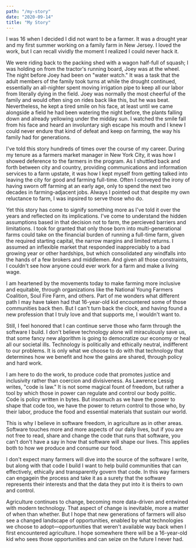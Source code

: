 ```yaml
---
path: "/my-story"
date: "2020-09-14"
title: "My Story"
---
```


I was 16 when I decided I did not want to be a farmer. It was a drought year and my first summer working on a family farm in New Jersey. I loved the work, but I can recall vividly the moment I realized I could never hack it.

We were riding back to the packing shed with a wagon half-full of squash; I was holding on from the tractor's running board, Joey was at the wheel. The night before Joey had been on "water watch." It was a task that the adult members of the family took turns at while the drought continued, essentially an all-nighter spent moving irrigation pipe to keep all our labor from literally dying in the field. Joey was normally the most cheerful of the family and would often sing on rides back like this, but he was beat. Nevertheless, he kept a tired smile on his face, at least until we came alongside a field he had been watering the night before, the plants falling down and already yellowing under the midday sun. I watched the smile fall from his face and heard an involuntary sigh escape his mouth and I knew I could never endure that kind of defeat and keep on farming, the way his family had for generations.

I've told this story hundreds of times over the course of my career. During my tenure as a farmers market manager in New York City, it was how I showed deference to the farmers in the program. As I shuttled back and forth between city and country, providing communications and information services to a farm upstate, it was how I kept myself from getting talked into leaving the city for good and farming full-time. Often I conveyed the irony of having sworn off farming at an early age, only to spend the next two decades in farming-adjacent jobs. Always I pointed out that despite my own reluctance to farm, I was inpsired to serve those who do.

Yet this story has come to signify something more as I've told it over the years and reflected on its implications. I've come to understand the hidden assumptions based in that decision not to farm, the percieved barriers and limitations. I took for granted that only those born into multi-generational farms could take on the financial burden of running a full-time farm, given the required starting capital, the narrow margins and limited returns. I assumed an inflexible market that responded inappreciably to a bad growing year or other hardships, but which consolidated any windfalls into the hands of a few brokers and middlemen. And given all those constraints, I couldn't see how anyone could ever work for a farm and make a living wage.

I am heartened by the movements today to make farming more inclusive and equitable, through organizations like the National Young Farmers Coalition, Soul Fire Farm, and others. Part of me wonders what different path I may have taken had that 16-year-old kid encountered some of those communities back then. But I can't turn back the clock, and having found a new profession that I truly love and that supports me, I wouldn't want to.

Still, I feel honored that I can continue serve those who farm through the software I build. I don't believe technology alone will miraculously save us, that some fancy new algorithm is going to democratize our economy or heal all our societal ills. Technology is politically and ethically neutral, indifferent to our problems. It is only what we choose to do with that technology that determines how we benefit and how the gains are shared, through policy and hard work.

I am here to do the work, to produce code that promotes justice and inclusivity rather than coercion and divisiveness. As Lawrence Lessig writes, "code is law." It is not some magical fount of freedom, but rather a tool by which those in power can regulate and control our body politic. Code is policy written in bytes. But insomuch as we have the power to shape that code too, we have the power to return control to those who, by their labor, produce the food and essential materials that sustain our world.

This is why I believe in software freedom, in agriculture as in other areas. Software touches more and more aspects of our daily lives, but if you are not free to read, share and change the code that runs that software, you can't don't have a say in how that software will shape our lives. This applies both to how we produce and consume our food.

I don't expect many farmers will dive into the source of the software I write, but along with that code I build I want to help build communities that can effectively, ethically and transparently govern that code. In this way farmers can engagein the process and take it as a surety that the software represents their interests and that the data they put into it is theirs to own and control.

Agriculture continues to change, becoming more data-driven and entwined with modern technology. That aspect of change is inevitable, more a matter of when than whether. But I hope that new generations of farmers will also see a changed landscape of opportunities, enabled by what technologies we choose to adopt&mdash;opportunities that weren't available way back when I first encountered agriculture. I hope somewhere there will be a 16-year-old kid who sees those opportunities and can seize on the future I never had.
